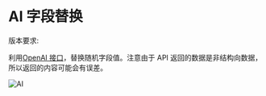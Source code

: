 ---
---

# AI 字段替换

版本要求: <Badge text="2023.1.3" />

利用[OpenAI 接口](https://platform.openai.com/docs/api-reference/chat)，替换随机字段值。注意由于 API 返回的数据是非结构向数据，所以返回的内容可能会有误差。

![AI](/img/2023.1.3/ai.gif)
